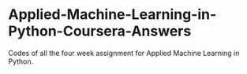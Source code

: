 # Applied-Machine-Learning-in-Python-Coursera-Answers
Codes of all the four week assignment for Applied Machine Learning in Python.
